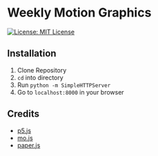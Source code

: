 # Weekly Motion Graphics

[![License: MIT License](https://img.shields.io/github/license/mashape/apistatus.svg)](https://opensource.org/licenses/MIT)

## Installation
1. Clone Repository
2. `cd` into directory
3. Run `python -m SimpleHTTPServer`
4. Go to `localhost:8000` in your browser


## Credits
- [p5.js](https://p5js.org/)
- [mo.js](http://mojs.io/)
- [paper.js](http://paperjs.org/)